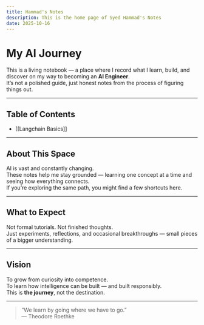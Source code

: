 ```yaml
---
title: Hammad's Notes
description: This is the home page of Syed Hammad's Notes
date: 2025-10-16
---
```

# My AI Journey

This is a living notebook — a place where I record what I learn, build, and discover on my way to becoming an **AI Engineer**.  
It’s not a polished guide, just honest notes from the process of figuring things out.

---

## Table of Contents
- [[Langchain Basics]]

---

## About This Space

AI is vast and constantly changing.  
These notes help me stay grounded — learning one concept at a time and seeing how everything connects.  
If you’re exploring the same path, you might find a few shortcuts here.

---

## What to Expect

Not formal tutorials. Not finished thoughts.  
Just experiments, reflections, and occasional breakthroughs — small pieces of a bigger understanding.

---

## Vision

To grow from curiosity into competence.  
To learn how intelligence can be built — and built responsibly.  
This is **the journey**, not the destination.

---

> “We learn by going where we have to go.”  
> — Theodore Roethke
